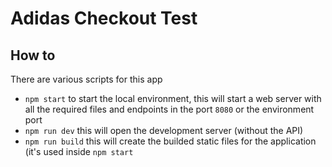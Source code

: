 # Adidas Checkout Test

## How to

There are various scripts for this app

- `npm start` to start the local environment, this will start a web server with all the required files and endpoints in the port `8080` or the environment port
- `npm run dev` this will open the development server (without the API)
- `npm run build` this will create the builded static files for the application (it's used inside `npm start`
